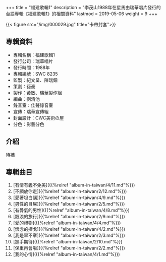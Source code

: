 +++
title = "福建歌輯1"
description = "李茂山1988年在星馬由瑞華唱片發行的台語專輯《福建歌輯1》的相關資料"
lastmod = 2019-05-06
weight = 9
+++

{{< figure src="/img/000029.jpg"  title="卡帶封套">}}

## 專輯資料

* 專輯名稱：福建歌輯1
* 發行公司：瑞華唱片
* 發行時間：1988年
* 專輯編號：SWC 8235
* 監製：紀文呈、陳瑞鈿
* 策劃：孫豪
* 製作：黃敏、瑞華製作組
* 編曲：劉清池
* 錄音室：佳聲錄音室
* 宣傳：瑞華宣傳組
* 封面設計：CWC美術の屋
* 分色：影藝分色

## 介紹

待補


## 專輯曲目

1. [有情有義不免美]({{%relref "album-in-taiwan/4/11.md"%}}) 
2. [不願放你走]({{%relref "album-in-taiwan/2/12.md"%}}) 
3. [愛著坦白講]({{%relref "album-in-taiwan/4/9.md"%}}) 
4. [男性的目屎]({{%relref "album-in-taiwan/2/5.md"%}}) 
5. [有骨氣的男性]({{%relref "album-in-taiwan/4/8.md"%}}) 
6. [飄浪的旅行]({{%relref "album-in-taiwan/2/9.md"%}}) 
7. [愛的禮物]({{%relref "album-in-taiwan/4/4.md"%}}) 
8. [懷念的探戈]({{%relref "album-in-taiwan/4/2.md"%}}) 
9. [我是辜不章]({{%relref "album-in-taiwan/2/3.md"%}}) 
10. [握手期待]({{%relref "album-in-taiwan/2/10.md"%}}) 
11. [保重再會啦]({{%relref "album-in-taiwan/2/2.md"%}}) 
12. [我的心情]({{%relref "album-in-taiwan/4/1.md"%}}) 
<br/>
<br/>
